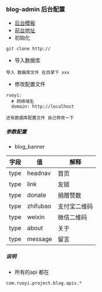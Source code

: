 ### blog-admin 后台配置
- [后台模板](https://gitee.com/y_project/RuoYi-fast)
- [前台地址](https://github.com/soulCoke/blog-index)
- 初始化
```
git clone http://
```
- 导入数据库
```
导入 数据库文件 在目录下 xxx
```
- 修改配置文件
```
ruoyi:
  # 网络域名
  domain: http://localhost

还有数据库配置文件 自己修改一下
```
##### 参数配置
- blog_banner

字段 | 值 | 解释
---|---|---
type | headnav | 首页
type | link | 友链
type | donate | 捐赠赞数
type | zhifubao | 支付宝二维码
type | weixin | 微信二维码
type | about | 关于
type | message | 留言

##### 说明
- 所有的api 都在 
```
com.ruoyi.project.blog.apis.*
```


